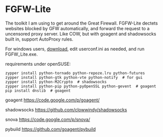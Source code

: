 FGFW-Lite
============

The toolkit I am using to get around the Great Firewall. FGFW-Lite dectets websites blocked by GFW automatically, and forward the request to a uncensored proxy server. Like COW, but with goagent and shadowsocks built in, support AutoProxy rules.

For windows users, [download](https://github.com/v3aqb/fgfw-lite/archive/master.zip), edit userconf.ini as needed, and run FGFW_Lite.exe.

requirements under openSUSE:

    zypper install python-tornado python-repoze.lru python-futures
    zypper install python-gtk python-vte python-notify  # for gui
    zypper install python-M2Crypto  # shadowsocks
    zypper install python-pip python-pyOpenSSL python-gevent  # goagent
    pip install dnslib  # goagent

goagent https://code.google.com/p/goagent/

shadowsocks https://github.com/clowwindy/shadowsocks

snova https://code.google.com/p/snova/

pybuild https://github.com/goagent/pybuild
